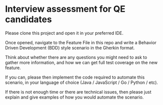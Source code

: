 # Interview assessment for QE candidates

Please clone this project and open it in your preferred IDE.

Once opened, navigate to the Feature File in this repo and write a Behavior Driven Development (BDD) style scenario in the Gherkin format. 

Think about whether there are any questions you might need to ask to gather more information, and how we can get full test coverage on the new feature. 

If you can, please then implement the code required to automate this scenario, in your language of choice (Java / JavaScript / Go / Python / etc).

If there is not enough time or there are technical issues, then please just explain and give examples of how you would automate the scenario.
